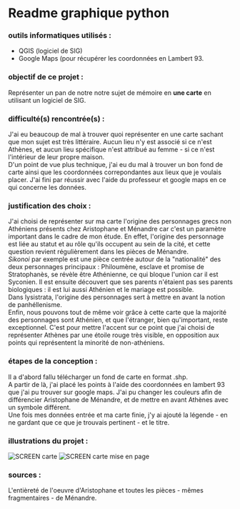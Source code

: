 # Readme graphique python 
### outils informatiques utilisés : 
  - QGIS (logiciel de SIG)
  - Google Maps (pour récupérer les coordonnées en Lambert 93.

### objectif de ce projet :
Représenter un pan de notre notre sujet de mémoire en **une carte** en utilisant un logiciel de SIG. 

### difficulté(s) rencontrée(s) :
J'ai eu beaucoup de mal à trouver quoi représenter en une carte sachant que mon sujet est très littéraire. Aucun lieu n'y est associé si ce n'est Athènes, et aucun lieu spécifique n'est attribué au femme - si ce n'est l'intérieur de leur propre maison.   
D'un point de vue plus technique, j'ai eu du mal à trouver un bon fond de carte ainsi que les coordonnées correpondantes aux lieux que je voulais placer. J'ai fini par réussir avec l'aide du professeur et google maps en ce qui concerne les données.

### justification des choix :  
J'ai choisi de représenter sur ma carte l'origine des personnages grecs non Athéniens présents chez Aristophane et Ménandre car c'est un paramètre important dans le cadre de mon étude. En effet, l'origine des personnage est liée au statut et au rôle qu'ils occupent au sein de la cité, et cette question revient régulièrement dans les pièces de Ménandre.  
*Sikonoi* par exemple est une pièce centrée autour de la "nationalité" des deux personnages principaux : Philoumène, esclave et promise de Stratophanès, se révèle être Athénienne, ce qui bloque l'union car il est Syconien. Il est ensuite découvert que ses parents n'étaient pas ses parents biologiques : il est lui aussi Athénien et le mariage est possible.  
Dans lysistrata, l'origine des personnages sert à mettre en avant la notion de panhéllenisme.  
Enfin, nous pouvons tout de même voir grâce à cette carte que la majorité des personnages sont Athénien, et que l'étranger, bien qu'important, reste exceptionnel. C'est pour mettre l'accent sur ce point que j'ai choisi de représenter Athènes par une étoile rouge très visible, en opposition aux points qui représentent la minorité de non-athéniens. 

### étapes de la conception :
Il a d'abord fallu télécharger un fond de carte en format .shp.  
A partir de là, j'ai placé les points à l'aide des coordonnées en lambert 93 que j'ai pu trouver sur google maps. 
J'ai pu changer les couleurs afin de différencier Aristophane de Ménandre, et de mettre en avant Athènes avec un symbole différent.  
Une fois mes données entrée et ma carte finie, j'y ai ajouté la légende - en ne gardant que ce que je trouvais pertinent - et le titre. 

### illustrations du projet :
![SCREEN carte](https://github.com/user-attachments/assets/8df9354a-7a73-43cb-96da-2c681de069c8)
![SCREEN carte mise en page](https://github.com/user-attachments/assets/d60ccb15-4747-41bf-9db4-88606f7f43b9)


### sources :
L'entièreté de l'oeuvre d'Aristophane et toutes les pièces - mêmes fragmentaires - de Ménandre. 
